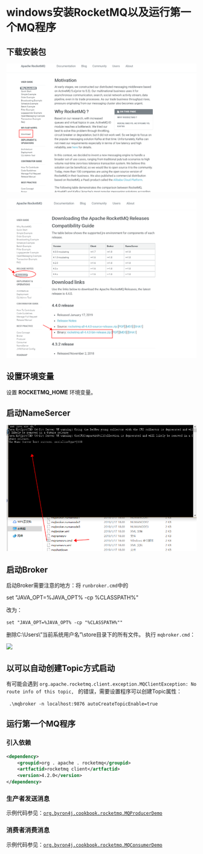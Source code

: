 # windows安装RocketMQ以及运行第一个MQ程序

## 下载安装包

![](blog/1-download1.png)


![](blog/1-download2.png)

## 设置环境变量

设置 **ROCKETMQ_HOME** 环境变量。

## 启动NameSercer

![](blog/1-download3.png)

## 启动Broker

启动Broker需要注意的地方：将 ```runbroker.cmd```中的 

set "JAVA_OPT=%JAVA_OPT% -cp %CLASSPATH%" 

改为： 

```set "JAVA_OPT=%JAVA_OPT% -cp "%CLASSPATH%"" ```

删除C:\Users\”当前系统用户名”\store目录下的所有文件。
执行 ```mqbroker.cmd```：

![](blog/1-download5.png)

## 以可以自动创建Topic方式启动

有可能会遇到 ```org.apache.rocketmq.client.exception.MQClientException: No route info of this topic, ``` 的错误，需要设置程序可以创建Topic属性：

``` .\mqbroker -n localhost:9876 autoCreateTopicEnable=true```


## 运行第一个MQ程序


### 引入依赖

```xml
<dependency>
    <groupid>org . apache . rocketmq</groupid>
    <artfactid>rocketmq client</artfactid>
    <version>4.2.0</version>
</dependency> 
```

### 生产者发送消息

示例代码参见：[```org.byron4j.cookbook.rocketmq.MQProducerDemo```](../src/main/java/org/byron4j/cookbook/rocketmq/MQProducerDemo.java)


### 消费者消费消息

示例代码参见：[```org.byron4j.cookbook.rocketmq.MQConsumerDemo```](../src/main/java/org/byron4j/cookbook/rocketmq/MQConsumerDemo.java)

